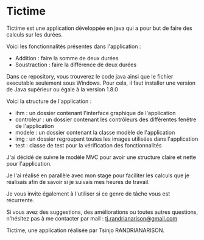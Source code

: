 # Tictime

Tictime est une application développée en java qui a pour but de faire des calculs sur les durées.

Voici les fonctionnalités présentes dans l'application : 
- Addition : faire la somme de deux durées
- Soustraction : faire la différence de deux durées

Dans ce repository, vous trouverez le code java ainsi que le fichier executable seulement sous Windows.
Pour cela, il faut installer une version de Java supérieur ou égale à la version 1.8.0

Voici la structure de l'application : 
  - ihm : un dossier contenant l'interface graphique de l'application
  - controleur : un dossier contenant les contrôleurs des différentes fenêtre de l'application
  - modele : un dossier contenant la classe modèle de l'application
  - img : un dossier regroupant toutes les images utilisées dans l'application
  - test : classe de test pour la vérification des fonctionnalités

J'ai décidé de suivre le modèle MVC pour avoir une structure claire et nette pour l'application.

Je l'ai réalisé en parallèle avec mon stage pour faciliter les calculs que je réalisais
afin de savoir si je suivais mes heures de travail.

Je vous invite également à l'utiliser si ce genre de tâche vous est récurrente.

Si vous avez des suggestions, des améliorations ou toutes autres questions,
n'hésitez pas à me contacter par mail : tj.randrianarison@gmail.com

Tictime, une application réalisée par Tsinjo RANDRIANARISON.
